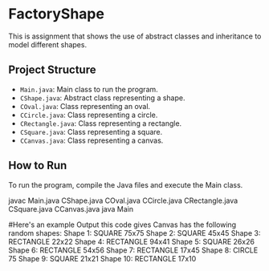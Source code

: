 # FactoryShape

This is assignment that shows the use of abstract classes and inheritance to model different shapes.

## Project Structure

- `Main.java`: Main class to run the program.
- `CShape.java`: Abstract class representing a shape.
- `COval.java`: Class representing an oval.
- `CCircle.java`: Class representing a circle.
- `CRectangle.java`: Class representing a rectangle.
- `CSquare.java`: Class representing a square.
- `CCanvas.java`: Class representing a canvas.

## How to Run

To run the program, compile the Java files and execute the Main class.

javac Main.java CShape.java COval.java CCircle.java CRectangle.java CSquare.java CCanvas.java
java Main

#Here's an example Output this code gives
Canvas has the following random shapes:
Shape 1: SQUARE 75x75
Shape 2: SQUARE 45x45
Shape 3: RECTANGLE 22x22
Shape 4: RECTANGLE 94x41
Shape 5: SQUARE 26x26
Shape 6: RECTANGLE 54x56
Shape 7: RECTANGLE 17x45
Shape 8: CIRCLE 75
Shape 9: SQUARE 21x21
Shape 10: RECTANGLE 17x10
